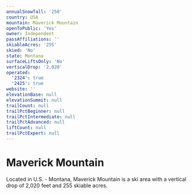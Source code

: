 ```yaml
---
annualSnowfall: '250'
country: USA
mountain: Maverick Mountain
openToPublic: 'Yes'
owner: Independent
passAffiliations: ''
skiableAcres: '255'
skied: 'No'
state: Montana
surfaceLiftsOnly: 'No'
verticalDrop: '2,020'
operated:
  '2324': true
  '2425': true
website: ''
elevationBase: null
elevationSummit: null
trailCount: null
trailPctBeginner: null
trailPctIntermediate: null
trailPctAdvanced: null
liftCount: null
trailPctExpert: null
---
```



# Maverick Mountain

Located in U.S. - Montana, Maverick Mountain is a ski area with a vertical drop of 2,020 feet and 255 skiable acres.
